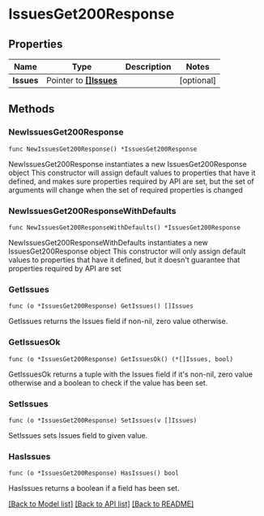 # IssuesGet200Response

## Properties

Name | Type | Description | Notes
------------ | ------------- | ------------- | -------------
**Issues** | Pointer to [**[]Issues**](Issues.md) |  | [optional] 

## Methods

### NewIssuesGet200Response

`func NewIssuesGet200Response() *IssuesGet200Response`

NewIssuesGet200Response instantiates a new IssuesGet200Response object
This constructor will assign default values to properties that have it defined,
and makes sure properties required by API are set, but the set of arguments
will change when the set of required properties is changed

### NewIssuesGet200ResponseWithDefaults

`func NewIssuesGet200ResponseWithDefaults() *IssuesGet200Response`

NewIssuesGet200ResponseWithDefaults instantiates a new IssuesGet200Response object
This constructor will only assign default values to properties that have it defined,
but it doesn't guarantee that properties required by API are set

### GetIssues

`func (o *IssuesGet200Response) GetIssues() []Issues`

GetIssues returns the Issues field if non-nil, zero value otherwise.

### GetIssuesOk

`func (o *IssuesGet200Response) GetIssuesOk() (*[]Issues, bool)`

GetIssuesOk returns a tuple with the Issues field if it's non-nil, zero value otherwise
and a boolean to check if the value has been set.

### SetIssues

`func (o *IssuesGet200Response) SetIssues(v []Issues)`

SetIssues sets Issues field to given value.

### HasIssues

`func (o *IssuesGet200Response) HasIssues() bool`

HasIssues returns a boolean if a field has been set.


[[Back to Model list]](../README.md#documentation-for-models) [[Back to API list]](../README.md#documentation-for-api-endpoints) [[Back to README]](../README.md)


